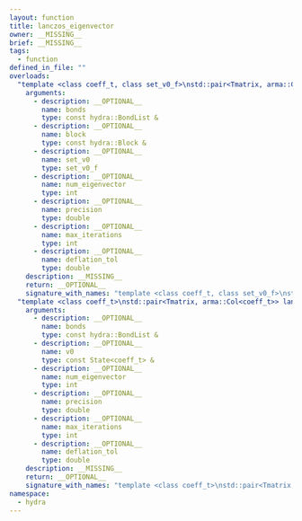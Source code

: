```yaml
---
layout: function
title: lanczos_eigenvector
owner: __MISSING__
brief: __MISSING__
tags:
  - function
defined_in_file: ""
overloads:
  "template <class coeff_t, class set_v0_f>\nstd::pair<Tmatrix, arma::Col<coeff_t>> lanczos_eigenvector(const hydra::BondList &, const hydra::Block &, set_v0_f, int, double, int, double)":
    arguments:
      - description: __OPTIONAL__
        name: bonds
        type: const hydra::BondList &
      - description: __OPTIONAL__
        name: block
        type: const hydra::Block &
      - description: __OPTIONAL__
        name: set_v0
        type: set_v0_f
      - description: __OPTIONAL__
        name: num_eigenvector
        type: int
      - description: __OPTIONAL__
        name: precision
        type: double
      - description: __OPTIONAL__
        name: max_iterations
        type: int
      - description: __OPTIONAL__
        name: deflation_tol
        type: double
    description: __MISSING__
    return: __OPTIONAL__
    signature_with_names: "template <class coeff_t, class set_v0_f>\nstd::pair<Tmatrix, arma::Col<coeff_t>> lanczos_eigenvector(const hydra::BondList & bonds, const hydra::Block & block, set_v0_f set_v0, int num_eigenvector, double precision, int max_iterations, double deflation_tol)"
  "template <class coeff_t>\nstd::pair<Tmatrix, arma::Col<coeff_t>> lanczos_eigenvector(const hydra::BondList &, const State<coeff_t> &, int, double, int, double)":
    arguments:
      - description: __OPTIONAL__
        name: bonds
        type: const hydra::BondList &
      - description: __OPTIONAL__
        name: v0
        type: const State<coeff_t> &
      - description: __OPTIONAL__
        name: num_eigenvector
        type: int
      - description: __OPTIONAL__
        name: precision
        type: double
      - description: __OPTIONAL__
        name: max_iterations
        type: int
      - description: __OPTIONAL__
        name: deflation_tol
        type: double
    description: __MISSING__
    return: __OPTIONAL__
    signature_with_names: "template <class coeff_t>\nstd::pair<Tmatrix, arma::Col<coeff_t>> lanczos_eigenvector(const hydra::BondList & bonds, const State<coeff_t> & v0, int num_eigenvector, double precision, int max_iterations, double deflation_tol)"
namespace:
  - hydra
---
```

